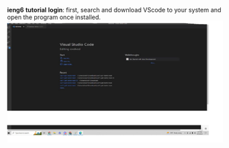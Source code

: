 __ieng6__ __tutorial__ __login__:
first, search and download VScode to your system and open the program once installed. 
![Image](cslp1.jpg)
